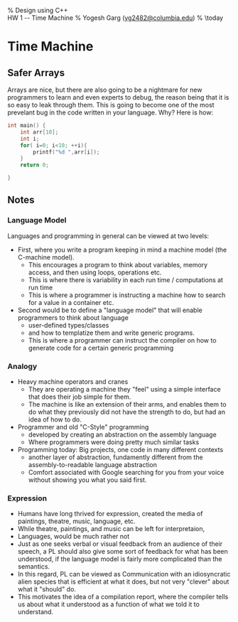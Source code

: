 % Design using C++ \
HW 1 -- Time Machine
% Yogesh Garg (yg2482@columbia.edu)
% \today

# Time Machine


## Safer Arrays

Arrays are nice, but there are also going to be a nightmare for new programmers
to learn and even experts to debug, the reason being that it is so easy to leak
through them. This is going to become one of the most prevelant bug in the code
written in your language. Why? Here is how:

``` c
int main() {
	int arr[10];
	int i;
	for( i=0; i<10; ++i){
		printf("%d ",arr[i]);
	}
	return 0;

}

```

## Notes

### Language Model

Languages and programming in general can be viewed at two levels:

* First, where you write a program keeping in mind a machine model (the C-machine model).
    + This encourages a program to think about variables, memory access, and then using loops, operations etc.
    + This is where there is variability in each run time / computations at run time
    + This is where a programmer is instructing a machine how to search for a value in a container etc.
* Second would be to define a "language model" that will enable programmers to think about language
    + user-defined types/classes
    + and how to templatize them and write generic programs.
    + This is where a programmer can instruct the compiler on how to generate code for a certain generic programming

### Analogy
* Heavy machine operators and cranes
    - They are operating a machine they "feel" using a simple interface that does their job simple for them.
    - The machine is like an extension of their arms, and enables them to do what they previously did not have the
    strength to do, but had an idea of how to do.
* Programmer and old "C-Style" programming
    - developed by creating an abstraction on the assembly language
    - Where programmers were doing pretty much similar tasks
* Programming today: Big projects, one code in many different contexts
    - another layer of abstraction, fundamently different from the assembly-to-readable language abstraction
    - Comfort associated with Google searching for you from your voice without showing you what you said first.

### Expression
* Humans have long thrived for expression, created the media of paintings, theatre, music, language, etc.
* While theatre, paintings, and music can be left for interpretaion,
* Languages, would be much rather not
* Just as one seeks verbal or visual feedback from an audience of their speech, a PL should also give
  some sort of feedback for what has been understood, if the language model is fairly more complicated
  than the semantics.
* In this regard, PL can be viewed as Communication with an idiosyncratic alien species that is efficient
  at what it does, but not very "clever" about what it "should" do.
* This motivates the idea of a compilation report, where the compiler tells us about what it understood
  as a function of what we told it to understand.


